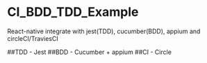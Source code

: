 # CI_BDD_TDD_Example
React-native integrate with jest(TDD), cucumber(BDD), appium and circleCI/TraviesCI

##TDD - Jest
##BDD - Cucumber + appium
##CI - Circle
